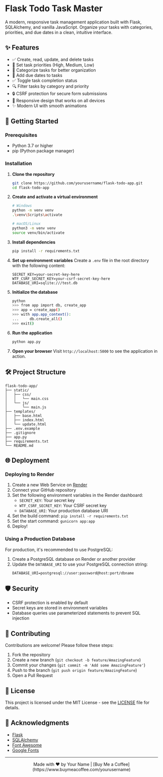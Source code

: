 # Flask Todo Task Master

A modern, responsive task management application built with Flask, SQLAlchemy, and vanilla JavaScript. Organize your tasks with categories, priorities, and due dates in a clean, intuitive interface.

## ✨ Features

- ✅ Create, read, update, and delete tasks
- 🎯 Set task priorities (High, Medium, Low)
- 📂 Categorize tasks for better organization
- 📅 Add due dates to tasks
- ✅ Toggle task completion status
- 🔍 Filter tasks by category and priority
- 🔒 CSRF protection for secure form submissions
- 📱 Responsive design that works on all devices
- ✨ Modern UI with smooth animations

## 🚀 Getting Started

### Prerequisites

- Python 3.7 or higher
- pip (Python package manager)

### Installation

1. **Clone the repository**
   ```bash
   git clone https://github.com/yourusername/flask-todo-app.git
   cd flask-todo-app
   ```

2. **Create and activate a virtual environment**
   ```bash
   # Windows
   python -m venv venv
   .\venv\Scripts\activate
   
   # macOS/Linux
   python3 -m venv venv
   source venv/bin/activate
   ```

3. **Install dependencies**
   ```bash
   pip install -r requirements.txt
   ```

4. **Set up environment variables**
   Create a `.env` file in the root directory with the following content:
   ```
   SECRET_KEY=your-secret-key-here
   WTF_CSRF_SECRET_KEY=your-csrf-secret-key-here
   DATABASE_URI=sqlite:///test.db
   ```

5. **Initialize the database**
   ```bash
   python
   >>> from app import db, create_app
   >>> app = create_app()
   >>> with app.app_context():
   ...     db.create_all()
   >>> exit()
   ```

6. **Run the application**
   ```bash
   python app.py
   ```

7. **Open your browser**
   Visit `http://localhost:5000` to see the application in action.

## 🛠 Project Structure

```
flask-todo-app/
├── static/
│   ├── css/
│   │   └── main.css
│   └── js/
│       └── main.js
├── templates/
│   ├── base.html
│   ├── index.html
│   └── update.html
├── .env.example
├── .gitignore
├── app.py
├── requirements.txt
└── README.md
```

## 🌐 Deployment

### Deploying to Render

1. Create a new Web Service on [Render](https://render.com)
2. Connect your GitHub repository
3. Set the following environment variables in the Render dashboard:
   - `SECRET_KEY`: Your secret key
   - `WTF_CSRF_SECRET_KEY`: Your CSRF secret key
   - `DATABASE_URI`: Your production database URI
4. Set the build command: `pip install -r requirements.txt`
5. Set the start command: `gunicorn app:app`
6. Deploy!

### Using a Production Database

For production, it's recommended to use PostgreSQL:

1. Create a PostgreSQL database on Render or another provider
2. Update the `DATABASE_URI` to use your PostgreSQL connection string:
   ```
   DATABASE_URI=postgresql://user:password@host:port/dbname
   ```

## 🛡 Security

- CSRF protection is enabled by default
- Secret keys are stored in environment variables
- Database queries use parameterized statements to prevent SQL injection

## 🤝 Contributing

Contributions are welcome! Please follow these steps:

1. Fork the repository
2. Create a new branch (`git checkout -b feature/AmazingFeature`)
3. Commit your changes (`git commit -m 'Add some AmazingFeature'`)
4. Push to the branch (`git push origin feature/AmazingFeature`)
5. Open a Pull Request

## 📝 License

This project is licensed under the MIT License - see the [LICENSE](LICENSE) file for details.

## 🙏 Acknowledgments

- [Flask](https://flask.palletsprojects.com/)
- [SQLAlchemy](https://www.sqlalchemy.org/)
- [Font Awesome](https://fontawesome.com/)
- [Google Fonts](https://fonts.google.com/)

---

<div align="center">
  Made with ❤️ by Your Name | [Buy Me a Coffee](https://www.buymeacoffee.com/yourusername)
</div>
